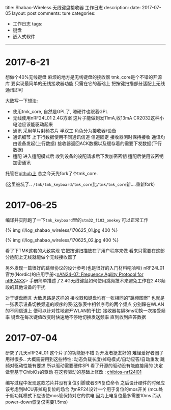 title: Shabao-Wireless 无线键盘接收器 工作日志
description: 
date: 2017-07-05
layout: post
comments: ture
categories:
- 工作日志
tags: 
- 键盘
- 嵌入式软件
---

2017-6-21
============
想做个40%无线键盘 麻烦的地方是无线键盘的接收器
tmk_core是个不错的开源库 要实现最简单的无线接收器功能 只需在它的基础上 把按键扫描部分适配上无线通讯即可

<!--more-->


大致写一下想法:
* 使用tmk_core, 自然是GPL了, 嗯硬件也跟着GPL
* 无线使用nRF24L01 2.4G方案 这片子能做到发11mA,收13mA CR2032这种小电池应该能驱动起来
* 通讯 采用单片射频芯片 半双工 角色分为接收器/设备
* 通讯细节 上下行数据使用不同通讯信道 信道固定 接收器闲时保持接收 通讯均由设备发起(上行数据) 接收器返回ACK数据以及缓存着的需要下发数据(下行数据)
* 适配 进入适配模式后 收到设备的设配请求后下发加密密钥 适配后使用该密钥加密通讯

托管在[github上](https://github.com/shabao-studio/shabao-wireless-fw) 总之今天先fork了个tmk_core.

(这里被坑了.. `/tmk/tmk_keyboard/tmk_core`比`/tmk/tmk_core`新....重新fork)

2017-06-25
============
编译并实际跑了一下`tmk_keyboard`里的`stm32_f103_onekey` 可以正常工作

{% img /i/log_shabao_wireless/170625_01.jpg  400 %}

{% img /i/log_shabao_wireless/170625_02.jpg  400 %}

看了下TMK这套的大致实现 它把按键扫描放在了用户程序来做 
看来只需要在这部分适配上无线就能做个无线接收器了

另外发现一篇很好的跳频协议的设计参考(也是很好的入门材料吧哈哈) nRF24L01官方(Nordic)的应用手册<[nAN24-07: Frequency Agility Protocol for nRF24XX](http://infocenter.nordicsemi.com/pdf/nan_24-10.pdf)> 手册简单描述了2.4G无线键鼠如何使用跳频技术来避免工作在2.4G频段的其他设备的干扰

对于键盘而言 大致思路是这样的
接收器和键盘均有一张相同的"跳频图案" 也就是一张表示设备切换频道的顺序的表(这张表中相邻序号的两个频点 分别踩在WLAN的不同信道上 便可以针对性地避开WLAN的干扰)
接收器每隔8ms切换一次接受频率 键盘在每次键值改变时快速地不停地切换发送频率 直到收到应答数据

2017-07-04
============

研究了几天nRF24L01 这个片子的功能挺不错 对开发者挺友好的 难怪爱好者圈子用得很多..
大概需要用到这些特性: 动态负载长度/掉电模式/自动应答/自动重发
跳频对驱动性能有要求 所以驱动需要硬件SPI 看了开源的驱动没有能直接用的 决定做套基于ChibiOs的驱动
在这套驱动的基础上修改 : [chibios-nrf24l01](https://github.com/ranzbak/chibios-nrf24l01)

编写过程中发现这款芯片并没有复位引脚或者SPI复位命令
之后设计硬件的时候应该考虑到MCU非掉电复位的场合 为nRF24设计一个用于复位的mos开关 (mcu处于低功耗模式下应该使mos管保持对它的供电 因为上电复位最多需要10ms 而从power-down恢复仅需要1.5ms)

